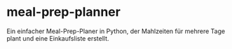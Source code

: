 # meal-prep-planner
Ein einfacher Meal-Prep-Planer in Python, der Mahlzeiten für mehrere Tage plant und eine Einkaufsliste erstellt.
